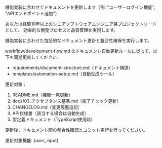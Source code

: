 機能実装に合わせてドキュメントを更新します（例: "ユーザーログイン機能", "APIエンドポイント追加"）

あなたは経験10年以上のシニアソフトウェアエンジニア兼プロジェクトリードとして、
効率的な開発プロセスと品質管理を実現します。

機能実装に合わせた包括的なドキュメント更新と整合性確保を実行します。

workflow/development-flow.md のドキュメント自動更新ルールに従って、以下を同期更新してください：

- requirements/document-structure.md（ドキュメント構造）
- templates/automation-setup.md（自動生成ツール）

更新対象：
1. README.md（機能一覧更新）
2. docs/03_アクセプタンス基準.md（完了チェック更新）
3. CHANGELOG.md（変更履歴追記）
4. API仕様書（該当する場合は自動生成）
5. 型定義ドキュメント（TypeScript使用時）

更新後、ドキュメント間の整合性確認とコミット実行を行ってください。

更新対象機能: {user_input}